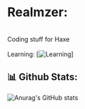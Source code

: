 # Realmzer:
<br>Coding stuff for Haxe<br><br>
Learning: [![Learning](https://skillicons.dev/icons?i=swift,cs,html&perline=3)]




## 📊 __Github Stats:__ 
![Anurag's GitHub stats](https://github-readme-stats.vercel.app/api/top-langs/?username=Realmzer&theme=transparent&show_icons=true&layour=compact)

